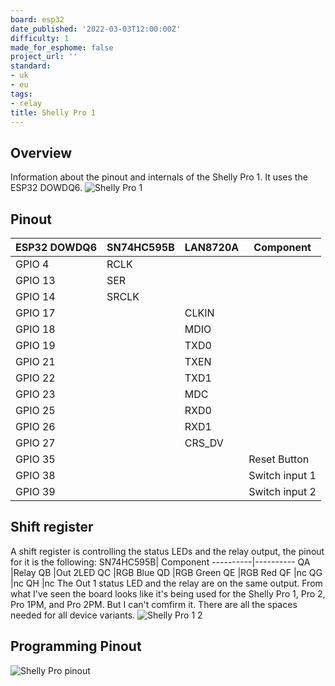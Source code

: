 ```yaml
---
board: esp32
date_published: '2022-03-03T12:00:00Z'
difficulty: 1
made_for_esphome: false
project_url: ''
standard:
- uk
- eu
tags:
- relay
title: Shelly Pro 1
---
```


## Overview

Information about the pinout and internals of the Shelly Pro 1.
It uses the ESP32 DOWDQ6.
![Shelly Pro 1](https://user-images.githubusercontent.com/38843794/156604231-d2eca7b7-fd61-4845-bf83-a8d0047a6793.png)

## Pinout

ESP32 DOWDQ6| SN74HC595B | LAN8720A | Component
------------|------------|----------|----------
GPIO 4      |RCLK        |          |
GPIO 13     |SER         |          |
GPIO 14     |SRCLK       |          |
GPIO 17     |            |CLKIN     |
GPIO 18     |            |MDIO      |
GPIO 19     |            |TXD0      |
GPIO 21     |            |TXEN      |
GPIO 22     |            |TXD1      |
GPIO 23     |            |MDC       |
GPIO 25     |            |RXD0      |
GPIO 26     |            |RXD1      |
GPIO 27     |            |CRS_DV    |
GPIO 35     |            |          |Reset Button
GPIO 38     |            |          |Switch input 1
GPIO 39     |            |          |Switch input 2

## Shift register

A shift register is controlling the status LEDs and the relay output, the pinout for it is the following:
SN74HC595B| Component
----------|----------
QA        |Relay
QB        |Out 2LED
QC        |RGB Blue
QD        |RGB Green
QE        |RGB Red
QF        |nc
QG        |nc
QH        |nc
The Out 1 status LED and the relay are on the same output. From what I've seen the board looks like it's being used for the Shelly Pro 1, Pro 2, Pro 1PM, and Pro 2PM. But I can't comfirm it.
There are all the spaces needed for all device variants.
![Shelly Pro 1 2](https://user-images.githubusercontent.com/38843794/156607379-c914f5e8-fbc2-407e-b529-71da5f173b7a.png)

## Programming Pinout

![Shelly Pro pinout](https://user-images.githubusercontent.com/38843794/156607973-259d2b27-976c-4b71-9198-ec737f6e95fb.png)